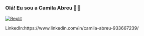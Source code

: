 ### Olá! Eu sou a Camila Abreu 👋😊

[![Replit](https://img.shields.io/badge/replit-667881?style=for-the-badge&logo=replit&logoColor=white)](https://replit.com/@CamilaAbreu2)
<div
<br/>
</div>
LinkedIn:https://www.linkedin.com/in/camila-abreu-933667239/
